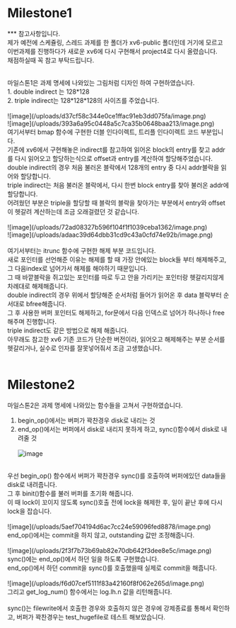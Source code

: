 Milestone1
=================
*** 참고사항입니다.<br>
제가 예전에 스케쥴링, 스레드 과제를 한 폴더가 xv6-public 폴더인데 거기에 모르고 이번과제를 진행하다가
새로운 xv6에 다시 구현해서 project4로 다시 올렸습니다.<br>
채점하실때 꼭 참고 부탁드립니다.<br>

<br>
마일스톤1은 과제 명세에 나와있는 그림처럼 디자인 하여 구현하였습니다.<br>
1. double indirect 는 128*128<br>
2. triple indirect는 128*128*128의 사이즈를 주었습니다.<br>
<br>
![image](/uploads/d37cf58c344e0ce1ffac91eb3dd075fa/image.png)<br>
![image](/uploads/393a6a95c0448a5c7ca35b0648baa213/image.png)<br>
여기서부터 bmap 함수에 구현한 더블 인다이렉트, 트리플 인다이렉트 코드 부분입니다.<br>
기존에 xv6에서 구현해놓은 indirect를 참고하여 읽어온 block의 entry를 찾고 addr를 다시 읽어오고 할당하는식으로 offset과 entry를 계산하여 할당해주었습니다.<br>
double indirect의 경우 처음 불러온 블락에서 128개의 entry 중 다시 addr블락을 읽어와 할당합니다.<br>
triple indirect는 처음 불러온 블락에서, 다시 한번 block entry를 찾아 불러온 addr에 할당합니다.<br>
어려웠던 부분은 triple을 할당할 때 블락의 블락을 찾아가는 부분에서 entry와 offset이 헷갈려 계산하는데 조금 오래걸렸던 것 같습니다.<br><br>
![image](/uploads/72ad08327b596f104f1f1039ceba1362/image.png)<br>
![image](/uploads/adaac39d64dbb31cd9c43a0cfd74e92b/image.png)<br><br>
여기서부터는 itrunc 함수에 구현한 해제 부분 코드입니다.<br>
새로 포인터를 선언해준 이유는 해제를 할 때 가장 안에있는 block들 부터 해제해주고, 그 다음index로 넘어가서
해제를 해야하기 때문입니다.<br> 그 때 바깥블락을 쥐고있는 포인터를 따로 두고 안을 가리키는 포인터랑 헷갈리지않게 차례대로 해제해줍니다.<br>
double indirect의 경우 위에서 할당해준 순서처럼 들어가 읽어온 후 data 블락부터 순서대로 bfree해줍니다.<br>
그 후 사용한 버퍼 포인터도 해제하고, for문에서 다음 인덱스로 넘어가 하나하나 free해주며 진행합니다.<br>
triple indirect도 같은 방법으로 해제 해줍니다.<br>
아무래도 참고한 xv6 기존 코드가 단순한 버전이라, 읽어오고 해제해주는 부분 순서를 헷갈리거나, 실수로 인자를 잘못넣어줘서 조금 고생했습니다.<br><br>

Milestone2
=================
마일스톤2은 과제 명세에 나와있는 함수들을 고쳐서 구현하였습니다.<br>
1. begin_op()에서는 버퍼가 꽉찬경우 disk로 내리는 것<br>
2. end_op()에서는 버퍼에서 disk로 내리지 못하게 하고, sync()함수에서 disk로 내려줄 것<br><br>
![image](/uploads/5634ea199809e3e24435715498430d80/image.png)

<br>
우선 begin_op() 함수에서 버퍼가 꽉찬경우 sync()를 호출하여 버퍼에있던 data들을 disk로 내려줍니다.<br>
그 후 binit()함수를 불러 버퍼를 초기화 해줍니다.<br>
이 때 lock이 꼬이지 않도록 sync()호출 전에 lock을 해제한 후, 일이 끝난 후에 다시 lock을 잡습니다. <br><br>
![image](/uploads/5aef704194d6ac7cc24e59096fed8878/image.png)<br>
end_op()에서는 commit을 하지 않고, outstanding 값만 조정해줍니다.<br><br>
![image](/uploads/2f3f7b73b69ab82e70db642f3dee8e5c/image.png) <br>
sync()에는 end_op()에서 하던 일을 하도록 구현했습니다.<br>
end_op()에서 하던  commit을 sync()를 호출했을때 실제로 commit을 해줍니다.<br><br>
![image](/uploads/f6d07cef5111f83a42160f8f062e265d/image.png)<br>
그리고 get_log_num() 함수에서는 log.lh.n 값을 리턴해줍니다.<br>
<br>
sync()는 filewrite에서 호출한 경우와 호출하지 않은 경우에 강제종료를 통해서 확인하고, 버퍼가 꽉찬경우는 test_hugefile로 테스트 해보았습니다.<br>

